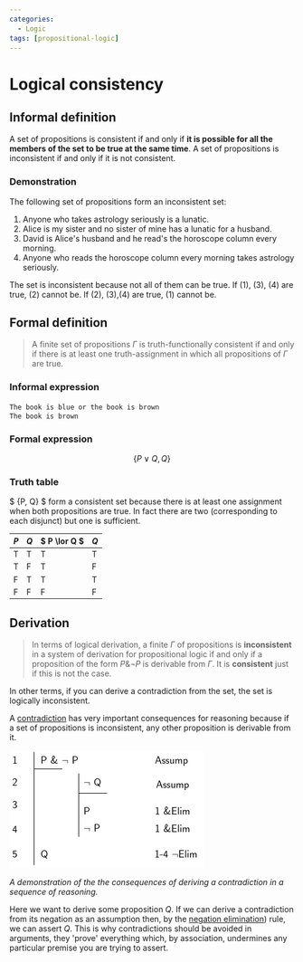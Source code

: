 ```yaml
---
categories:
  - Logic
tags: [propositional-logic]
---
```


# Logical consistency

## Informal definition

A set of propositions is consistent if and only if **it is possible for all the members of the set to be true at the same time**. A set of propositions is inconsistent if and only if it is not consistent.

### Demonstration

The following set of propositions form an inconsistent set:

1. Anyone who takes astrology seriously is a lunatic.
2. Alice is my sister and no sister of mine has a lunatic for a husband.
3. David is Alice's husband and he read's the horoscope column every morning.
4. Anyone who reads the horoscope column every morning takes astrology seriously.

The set is inconsistent because not all of them can be true. If (1), (3), (4) are true, (2) cannot be. If (2), (3),(4) are true, (1) cannot be.

## Formal definition

> A finite set of propositions $\Gamma$ is truth-functionally consistent if and only if there is at least one truth-assignment in which all propositions of $\Gamma$ are true.

### Informal expression

```
The book is blue or the book is brown
The book is brown
```

### Formal expression

$$
\{P \lor Q, Q\}
$$

### Truth table

$ \{P, Q\} $ form a consistent set because there is at least one assignment when both propositions are true. In fact there are two (corresponding to each disjunct) but one is sufficient.

| $P$ | $Q$ | $ P \lor Q $ | $Q$ |
| --- | --- | ------------ | --- |
| T   | T   | T            | T   |
| T   | F   | T            | F   |
| F   | T   | T            | T   |
| F   | F   | F            | F   |

## Derivation

> In terms of logical derivation, a finite $\Gamma$ of propositions is **inconsistent** in a system of derivation for propositional logic if and only if a proposition of the form $P \& \lnot P$ is derivable from $\Gamma$. It is **consistent** just if this is not the case.

In other terms, if you can derive a contradiction from the set, the set is logically inconsistent.

A [contradiction](/Logic/General_concepts/Logical_truth_and_falsity.md#logical-falsity) has very important consequences for reasoning because if a set of propositions is inconsistent, any other proposition is derivable from it.

![](/img/derivation_from_contradiction.png)

_A demonstration of the the consequences of deriving a contradiction in a sequence of reasoning._

Here we want to derive some proposition $Q$. If we can derive a contradiction from its negation as an assumption then, by the [negation elimination](/Logic/Proofs/Negation_Elimination.md)) rule, we can assert $Q$. This is why contradictions should be avoided in arguments, they 'prove' everything which, by association, undermines any particular premise you are trying to assert.
